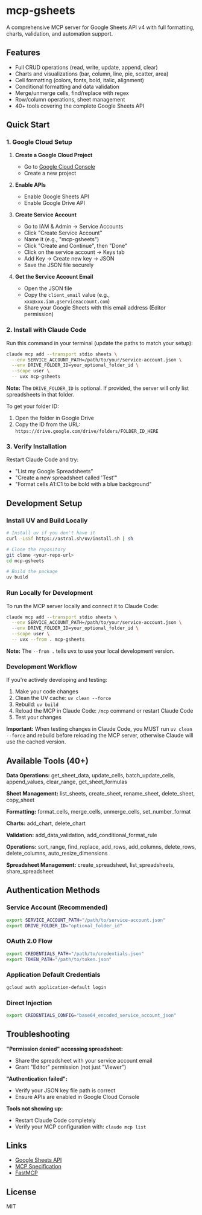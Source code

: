 # mcp-gsheets

A comprehensive MCP server for Google Sheets API v4 with full formatting, charts, validation, and automation support.

## Features

- Full CRUD operations (read, write, update, append, clear)
- Charts and visualizations (bar, column, line, pie, scatter, area)
- Cell formatting (colors, fonts, bold, italic, alignment)
- Conditional formatting and data validation
- Merge/unmerge cells, find/replace with regex
- Row/column operations, sheet management
- 40+ tools covering the complete Google Sheets API

## Quick Start

### 1. Google Cloud Setup

1. **Create a Google Cloud Project**
   - Go to [Google Cloud Console](https://console.cloud.google.com/)
   - Create a new project

2. **Enable APIs**
   - Enable Google Sheets API
   - Enable Google Drive API

3. **Create Service Account**
   - Go to IAM & Admin → Service Accounts
   - Click "Create Service Account"
   - Name it (e.g., "mcp-gsheets")
   - Click "Create and Continue", then "Done"
   - Click on the service account → Keys tab
   - Add Key → Create new key → JSON
   - Save the JSON file securely

4. **Get the Service Account Email**
   - Open the JSON file
   - Copy the `client_email` value (e.g., `xxx@xxx.iam.gserviceaccount.com`)
   - Share your Google Sheets with this email address (Editor permission)

### 2. Install with Claude Code

Run this command in your terminal (update the paths to match your setup):

```bash
claude mcp add --transport stdio sheets \
  --env SERVICE_ACCOUNT_PATH=/path/to/your/service-account.json \
  --env DRIVE_FOLDER_ID=your_optional_folder_id \
  --scope user \
  -- uvx mcp-gsheets
```

**Note:** The `DRIVE_FOLDER_ID` is optional. If provided, the server will only list spreadsheets in that folder.

To get your folder ID:
1. Open the folder in Google Drive
2. Copy the ID from the URL: `https://drive.google.com/drive/folders/FOLDER_ID_HERE`

### 3. Verify Installation

Restart Claude Code and try:
- "List my Google Spreadsheets"
- "Create a new spreadsheet called 'Test'"
- "Format cells A1:C1 to be bold with a blue background"

## Development Setup

### Install UV and Build Locally

```bash
# Install uv if you don't have it
curl -LsSf https://astral.sh/uv/install.sh | sh

# Clone the repository
git clone <your-repo-url>
cd mcp-gsheets

# Build the package
uv build
```

### Run Locally for Development

To run the MCP server locally and connect it to Claude Code:

```bash
claude mcp add --transport stdio sheets \
  --env SERVICE_ACCOUNT_PATH=/path/to/your/service-account.json \
  --env DRIVE_FOLDER_ID=your_optional_folder_id \
  --scope user \
  -- uvx --from . mcp-gsheets
```

**Note:** The `--from .` tells uvx to use your local development version.

### Development Workflow

If you're actively developing and testing:

1. Make your code changes
2. Clean the UV cache: `uv clean --force`
3. Rebuild: `uv build`
4. Reload the MCP in Claude Code: `/mcp` command or restart Claude Code
5. Test your changes

**Important:** When testing changes in Claude Code, you MUST run `uv clean --force` and rebuild before reloading the MCP server, otherwise Claude will use the cached version.

## Available Tools (40+)

**Data Operations:** get_sheet_data, update_cells, batch_update_cells, append_values, clear_range, get_sheet_formulas

**Sheet Management:** list_sheets, create_sheet, rename_sheet, delete_sheet, copy_sheet

**Formatting:** format_cells, merge_cells, unmerge_cells, set_number_format

**Charts:** add_chart, delete_chart

**Validation:** add_data_validation, add_conditional_format_rule

**Operations:** sort_range, find_replace, add_rows, add_columns, delete_rows, delete_columns, auto_resize_dimensions

**Spreadsheet Management:** create_spreadsheet, list_spreadsheets, share_spreadsheet

## Authentication Methods

### Service Account (Recommended)
```bash
export SERVICE_ACCOUNT_PATH="/path/to/service-account.json"
export DRIVE_FOLDER_ID="optional_folder_id"
```

### OAuth 2.0 Flow
```bash
export CREDENTIALS_PATH="/path/to/credentials.json"
export TOKEN_PATH="/path/to/token.json"
```

### Application Default Credentials
```bash
gcloud auth application-default login
```

### Direct Injection
```bash
export CREDENTIALS_CONFIG="base64_encoded_service_account_json"
```

## Troubleshooting

**"Permission denied" accessing spreadsheet:**
- Share the spreadsheet with your service account email
- Grant "Editor" permission (not just "Viewer")

**"Authentication failed":**
- Verify your JSON key file path is correct
- Ensure APIs are enabled in Google Cloud Console

**Tools not showing up:**
- Restart Claude Code completely
- Verify your MCP configuration with: `claude mcp list`

## Links

- [Google Sheets API](https://developers.google.com/sheets/api)
- [MCP Specification](https://modelcontextprotocol.io)
- [FastMCP](https://gofastmcp.com)

## License

MIT
